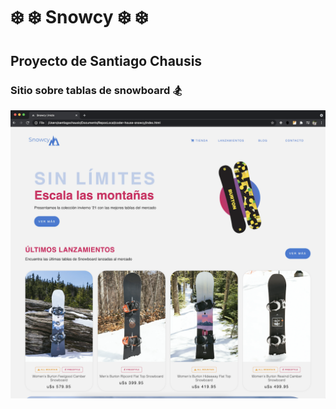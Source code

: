 # ❄️ ❄️ Snowcy ❄️ ❄️
## Proyecto de Santiago Chausis
### Sitio sobre tablas de snowboard 🏂

![Print del sitio](/assets/images/printSnowcy.png?raw=true)